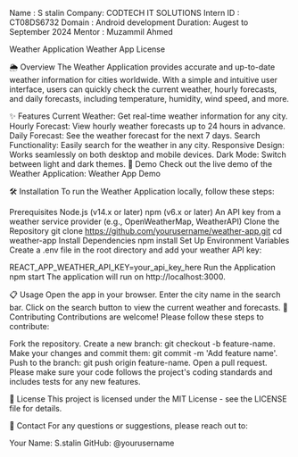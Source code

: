 Name : S stalin
Company: CODTECH IT SOLUTIONS
Intern ID : CT08DS6732
Domain : Android development
Duration: Augest to September 2024
Mentor : Muzammil Ahmed

Weather Application
Weather App License

🌦️ Overview
The Weather Application provides accurate and up-to-date weather information for cities worldwide. With a simple and intuitive user interface, users can quickly check the current weather, hourly forecasts, and daily forecasts, including temperature, humidity, wind speed, and more.

✨ Features
Current Weather: Get real-time weather information for any city.
Hourly Forecast: View hourly weather forecasts up to 24 hours in advance.
Daily Forecast: See the weather forecast for the next 7 days.
Search Functionality: Easily search for the weather in any city.
Responsive Design: Works seamlessly on both desktop and mobile devices.
Dark Mode: Switch between light and dark themes.
🚀 Demo
Check out the live demo of the Weather Application: Weather App Demo

🛠️ Installation
To run the Weather Application locally, follow these steps:

Prerequisites
Node.js (v14.x or later)
npm (v6.x or later)
An API key from a weather service provider (e.g., OpenWeatherMap, WeatherAPI)
Clone the Repository
git clone https://github.com/yourusername/weather-app.git
cd weather-app
Install Dependencies
npm install
Set Up Environment Variables
Create a .env file in the root directory and add your weather API key:

REACT_APP_WEATHER_API_KEY=your_api_key_here
Run the Application
npm start
The application will run on http://localhost:3000.

📋 Usage
Open the app in your browser.
Enter the city name in the search bar.
Click on the search button to view the current weather and forecasts.
🤝 Contributing
Contributions are welcome! Please follow these steps to contribute:

Fork the repository.
Create a new branch: git checkout -b feature-name.
Make your changes and commit them: git commit -m 'Add feature name'.
Push to the branch: git push origin feature-name.
Open a pull request.
Please make sure your code follows the project's coding standards and includes tests for any new features.

📝 License
This project is licensed under the MIT License - see the LICENSE file for details.

📧 Contact
For any questions or suggestions, please reach out to:

Your Name: S.stalin
GitHub: @yourusername

